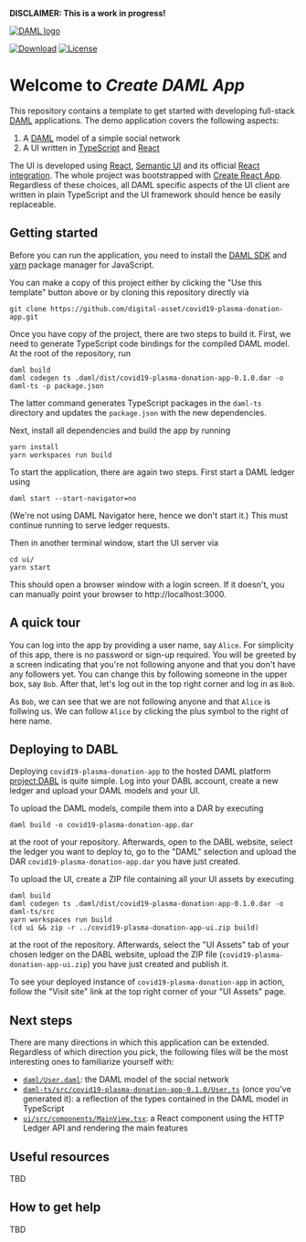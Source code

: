 **DISCLAIMER: This is a work in progress!**

[![DAML logo](https://daml.com/static/images/logo.png)](https://www.daml.com)

[![Download](https://img.shields.io/github/release/digital-asset/daml.svg?label=Download)](https://docs.daml.com/getting-started/installation.html)
[![License](https://img.shields.io/badge/License-Apache%202.0-blue.svg)](https://github.com/digital-asset/daml/blob/master/LICENSE)

# Welcome to _Create DAML App_

This repository contains a template to get started with developing full-stack
[DAML](https://daml.com/) applications. The demo application covers the following aspects:

1. A [DAML](https://docs.daml.com/index.html) model of a simple social network
2. A UI written in [TypeScript](https://www.typescriptlang.org/) and [React](https://reactjs.org/)

The UI is developed using [React](https://reactjs.org/),
[Semantic UI](https://react.semantic-ui.com/) and its
official [React integration](https://react.semantic-ui.com/).
The whole project was bootstrapped with
[Create React App](https://github.com/facebook/create-react-app).
Regardless of these choices, all DAML specific aspects of the UI client are
written in plain TypeScript and the UI framework should hence be easily
replaceable.


## Getting started

Before you can run the application, you need to install the
[DAML SDK](https://docs.daml.com/getting-started/installation.html) and [yarn](https://yarnpkg.com/en/docs/install)
package manager for JavaScript.

You can make a copy of this project either by clicking the
"Use this template" button above or by cloning this repository directly via
```
git clone https://github.com/digital-asset/covid19-plasma-donation-app.git
```

Once you have copy of the project, there are two steps to build it.
First, we need to generate TypeScript code bindings for the compiled DAML model.
At the root of the repository, run
```
daml build
daml codegen ts .daml/dist/covid19-plasma-donation-app-0.1.0.dar -o daml-ts -p package.json
```
The latter command generates TypeScript packages in the `daml-ts` directory and
updates the `package.json` with the new dependencies.

Next, install all dependencies and build the app by running
```
yarn install
yarn workspaces run build
```

To start the application, there are again two steps.
First start a DAML ledger using
```
daml start --start-navigator=no
```
(We're not using DAML Navigator here, hence we don't start it.)
This must continue running to serve ledger requests.

Then in another terminal window, start the UI server via
```
cd ui/
yarn start
```
This should open a browser window with a login screen.
If it doesn't, you can manually point your browser to http://localhost:3000.


## A quick tour

You can log into the app by providing a user name, say `Alice`. For simplicity
of this app, there is no password or sign-up required. You will be greeted by
a screen indicating that you're not following anyone and that you don't have
any followers yet. You can change this by following someone in the upper box,
say `Bob`. After that, let's log out in the top right corner and log in as `Bob`.

As `Bob`, we can see that we are not following anyone and that `Alice` is follwing
us. We can follow `Alice` by clicking the plus symbol to the right of here name.


## Deploying to DABL

Deploying `covid19-plasma-donation-app` to the hosted DAML platform
[project:DABL](https://projectdabl.com/) is quite simple. Log into your DABL
account, create a new ledger and upload your DAML models and your UI.

To upload the DAML models, compile them into a DAR by executing
```
daml build -o covid19-plasma-donation-app.dar
```
at the root of your repository. Afterwards, open to the DABL website, select
the ledger you want to deploy to, go to the "DAML" selection and upload the
DAR `covid19-plasma-donation-app.dar` you have just created.

To upload the UI, create a ZIP file containing all your UI assets by executing
```
daml build
daml codegen ts .daml/dist/covid19-plasma-donation-app-0.1.0.dar -o daml-ts/src
yarn workspaces run build
(cd ui && zip -r ../covid19-plasma-donation-app-ui.zip build)
```
at the root of the repository. Afterwards, select the "UI Assets" tab of your
chosen ledger on the DABL website, upload the ZIP file
(`covid19-plasma-donation-app-ui.zip`) you have just created and publish it.

To see your deployed instance of `covid19-plasma-donation-app` in action, follow the
"Visit site" link at the top right corner of your "UI Assets" page.


## Next steps

There are many directions in which this application can be extended.
Regardless of which direction you pick, the following files will be the most
interesting ones to familiarize yourself with:

- [`daml/User.daml`](daml/User.daml): the DAML model of the social network
- [`daml-ts/src/covid19-plasma-donation-app-0.1.0/User.ts`](src/daml/User.ts) (once you've generated it):
  a reflection of the types contained in the DAML model in TypeScript
- [`ui/src/components/MainView.tsx`](ui/src/components/MainView.tsx):
  a React component using the HTTP Ledger API and rendering the main features


## Useful resources

TBD


## How to get help

TBD
